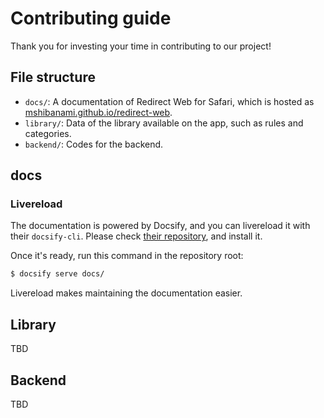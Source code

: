 # Contributing guide

Thank you for investing your time in contributing to our project!

## File structure

- `docs/`: A documentation of Redirect Web for Safari, which is hosted as [mshibanami.github.io/redirect-web](https://mshibanami.github.io/redirect-web/).
- `library/`: Data of the library available on the app, such as rules and categories.
- `backend/`: Codes for the backend.

## docs

### Livereload

The documentation is powered by Docsify, and you can livereload it with their `docsify-cli`.
Please check [their repository](https://github.com/docsifyjs/docsify-cli), and install it.

Once it's ready, run this command in the repository root:

```sh
$ docsify serve docs/
```

Livereload makes maintaining the documentation easier.

## Library

TBD

## Backend

TBD
